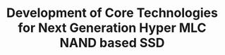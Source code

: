 ---
title: Development of Core Technologies for Next Generation Hyper MLC NAND based SSD
start-date: 2010-03-01
end-date: 2015-12-31
progress: Finish
host: MoKE
division: 국가과제
---